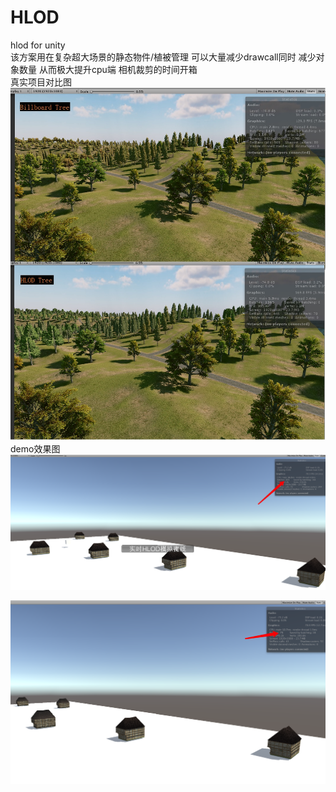# HLOD
hlod for unity<br>
该方案用在复杂超大场景的静态物件/植被管理 可以大量减少drawcall同时  减少对象数量 从而极大提升cpu端 相机裁剪的时间开箱 <br>
真实项目对比图 <br>
![真实项目对比图](/ReadMeFiles/hlod.jpg)<br>
demo效果图 <br>
![gif](/ReadMeFiles/1.png)<br>

![gif](/ReadMeFiles/2.png)
